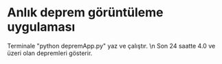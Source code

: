 # Anlık deprem görüntüleme uygulaması
Terminale "python depremApp.py" yaz ve çalıştır. \n
Son 24 saatte 4.0 ve üzeri olan depremleri gösterir.
